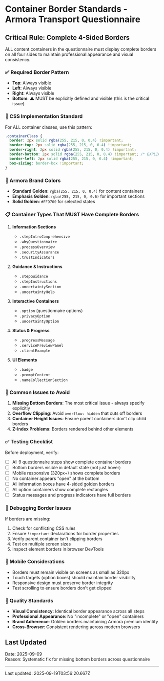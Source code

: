 # Container Border Standards - Armora Transport Questionnaire

## Critical Rule: Complete 4-Sided Borders

ALL content containers in the questionnaire must display complete borders on all four sides to maintain professional appearance and visual consistency.

### ✅ Required Border Pattern
- **Top**: Always visible
- **Left**: Always visible  
- **Right**: Always visible
- **Bottom**: ⚠️ MUST be explicitly defined and visible (this is the critical issue)

### 🔧 CSS Implementation Standard

For ALL container classes, use this pattern:

```css
.containerClass {
  border: 2px solid rgba(255, 215, 0, 0.4) !important;
  border-top: 2px solid rgba(255, 215, 0, 0.4) !important;
  border-right: 2px solid rgba(255, 215, 0, 0.4) !important;
  border-bottom: 2px solid rgba(255, 215, 0, 0.4) !important; /* EXPLICIT BOTTOM BORDER */
  border-left: 2px solid rgba(255, 215, 0, 0.4) !important;
  box-sizing: border-box !important;
}
```

### 🎨 Armora Brand Colors
- **Standard Golden**: `rgba(255, 215, 0, 0.4)` for content containers
- **Emphasis Golden**: `rgba(255, 215, 0, 0.6)` for important sections
- **Solid Golden**: `#FFD700` for selected states

### 📋 Container Types That MUST Have Complete Borders

1. **Information Sections**
   - `.stepIntroComprehensive`
   - `.whyQuestionnaire` 
   - `.processOverview`
   - `.securityAssurance`
   - `.trustIndicators`

2. **Guidance & Instructions**
   - `.stepGuidance`
   - `.stepInstructions`
   - `.uncertaintySection`
   - `.uncertaintyHelp`

3. **Interactive Containers**
   - `.option` (questionnaire options)
   - `.privacyOption`
   - `.uncertaintyOption`

4. **Status & Progress**
   - `.progressMessage`
   - `.servicePreviewPanel`
   - `.clientExample`

5. **UI Elements**
   - `.badge`
   - `.promptContent`
   - `.nameCollectionSection`

### 🚫 Common Issues to Avoid

1. **Missing Bottom Borders**: The most critical issue - always specify explicitly
2. **Overflow Clipping**: Avoid `overflow: hidden` that cuts off borders
3. **Container Height Issues**: Ensure parent containers don't clip child borders
4. **Z-Index Problems**: Borders rendered behind other elements

### ✅ Testing Checklist

Before deployment, verify:

- [ ] All 9 questionnaire steps show complete container borders
- [ ] Bottom borders visible in default state (not just hover)
- [ ] Mobile responsive (320px+) shows complete borders
- [ ] No container appears "open" at the bottom
- [ ] All information boxes have 4-sided golden borders
- [ ] All option containers show complete rectangles
- [ ] Status messages and progress indicators have full borders

### 🔧 Debugging Border Issues

If borders are missing:

1. Check for conflicting CSS rules
2. Ensure `!important` declarations for border properties
3. Verify parent container isn't clipping borders
4. Test on multiple screen sizes
5. Inspect element borders in browser DevTools

### 📱 Mobile Considerations

- Borders must remain visible on screens as small as 320px
- Touch targets (option boxes) should maintain border visibility
- Responsive design must preserve border integrity
- Test scrolling to ensure borders don't get clipped

### 🎯 Quality Standards

- **Visual Consistency**: Identical border appearance across all steps
- **Professional Appearance**: No "incomplete" or "open" containers
- **Brand Adherence**: Golden borders maintaining Armora premium identity
- **Cross-Browser**: Consistent rendering across modern browsers

## Last Updated
Date: 2025-09-09  
Reason: Systematic fix for missing bottom borders across questionnaire

---

Last updated: 2025-09-19T03:56:20.667Z
